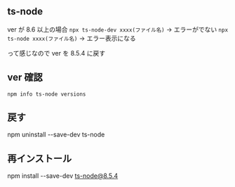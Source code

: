 ## ts-node

ver が 8.6 以上の場合
`npx ts-node-dev xxxx(ファイル名)` → エラーがでない
`npx ts-node xxxx(ファイル名)` → エラー表示になる

って感じなので
ver を 8.5.4 に戻す

## ver 確認

`npm info ts-node versions`

## 戻す

npm uninstall --save-dev ts-node

## 再インストール

npm install --save-dev ts-node@8.5.4
